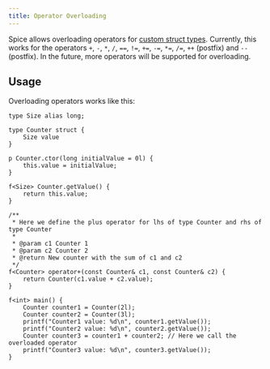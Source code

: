 ```yaml
---
title: Operator Overloading
---
```


Spice allows overloading operators for [custom struct types](../structs).
Currently, this works for the operators `+`, `-`, `*`, `/`, `==`, `!=`, `+=`, `-=`, `*=`, `/=`, `++` (postfix) and
`--` (postfix).
In the future, more operators will be supported for overloading.

## Usage

Overloading operators works like this:
```spice
type Size alias long;

type Counter struct {
    Size value
}

p Counter.ctor(long initialValue = 0l) {
    this.value = initialValue;
}

f<Size> Counter.getValue() {
    return this.value;
}

/**
 * Here we define the plus operator for lhs of type Counter and rhs of type Counter
 *
 * @param c1 Counter 1
 * @param c2 Counter 2
 * @return New counter with the sum of c1 and c2
 */
f<Counter> operator+(const Counter& c1, const Counter& c2) {
    return Counter(c1.value + c2.value);
}

f<int> main() {
    Counter counter1 = Counter(2l);
    Counter counter2 = Counter(3l);
    printf("Counter1 value: %d\n", counter1.getValue());
    printf("Counter2 value: %d\n", counter2.getValue());
    Counter counter3 = counter1 + counter2; // Here we call the overloaded operator
    printf("Counter3 value: %d\n", counter3.getValue());
}
```